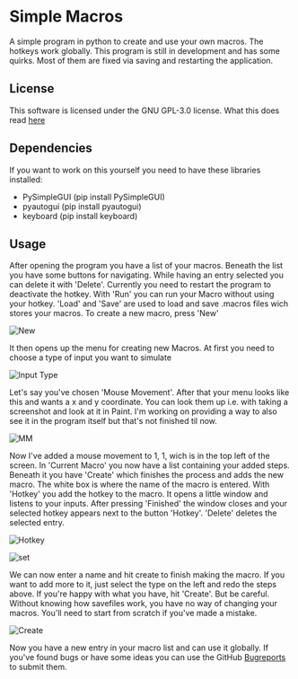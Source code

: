 # Simple Macros
 A simple program in python to create and use your own macros. The hotkeys work globally.
 This program is still in development and has some quirks. Most of them are fixed via saving and restarting the application.

## License
 This software is licensed under the GNU GPL-3.0 license. What this does read [here](https://github.com/Livesi5e/Simple-Macros/blob/main/LICENSE)

## Dependencies
 If you want to work on this yourself you need to have these libraries installed:
 - PySimpleGUI (pip install PySimpleGUI)
 - pyautogui (pip install pyautogui)
 - keyboard (pip install keyboard)

## Usage

After opening the program you have a list of your macros. Beneath the list you have some buttons for navigating. While having an entry selected you can delete it with 'Delete'. Currently you need to restart the program to deactivate the hotkey. With 'Run' you can run your Macro without using your hotkey. 'Load' and 'Save' are used to load and save .macros files wich stores your macros. To create a new macro, press 'New'

![New](https://user-images.githubusercontent.com/109060918/203250211-75912fbf-57ea-4165-bcb8-53258afd75bc.png)

It then opens up the menu for creating new Macros. At first you need to choose a type of input you want to simulate

![Input Type](https://user-images.githubusercontent.com/109060918/203250818-c3d8a64a-f63b-4dd0-8ee3-2f127d15f6f2.png)

Let's say you've chosen 'Mouse Movement'. After that your menu looks like this and wants a x and y coordinate. You can look them up i.e. with taking a screenshot and look at it in Paint. I'm working on providing a way to also see it in the program itself but that's not finished til now.

![MM](https://user-images.githubusercontent.com/109060918/203252222-fe224ede-f992-4faa-b3c4-a5be04980674.png)

Now I've added a mouse movement to 1, 1, wich is in the top left of the screen. In 'Current Macro' you now have a list containing your added steps. Beneath it you have 'Create' which finishes the process and adds the new macro. The white box is where the name of the macro is entered. With 'Hotkey' you add the hotkey to the macro. It opens a little window and listens to your inputs. After pressing 'Finished' the window closes and your selected hotkey appears next to the button 'Hotkey'. 'Delete' deletes the selected entry. 

![Hotkey](https://user-images.githubusercontent.com/109060918/203256105-63bd3b70-0707-4261-9c17-de12e6117fff.png)

![set](https://user-images.githubusercontent.com/109060918/203256118-04056b2a-a0e0-4889-b0ee-3bdfdb0ceb0d.png)

We can now enter a name and hit create to finish making the macro. If you want to add more to it, just select the type on the left and redo the steps above. If you're happy with what you have, hit 'Create'. But be careful. Without knowing how savefiles work, you have no way of changing your macros. You'll need to start from scratch if you've made a mistake.

![Create](https://user-images.githubusercontent.com/109060918/203257130-e8d69c6d-956c-4d88-8077-5498a4708069.png)

Now you have a new entry in your macro list and can use it globally. If you've found bugs or have some ideas you can use the GitHub [Bugreports](example.org) to submit them.
